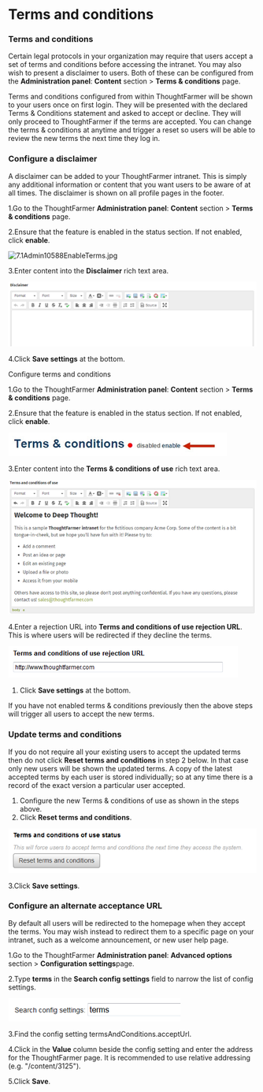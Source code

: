 # Terms and conditions



### Terms and conditions

Certain legal protocols in your organization may require that users accept a set of terms and conditions before accessing the intranet. You may also wish to present a disclaimer to users. Both of these can be configured from the **Administration panel**: **Content** section &gt; **Terms & conditions** page.  
  
Terms and conditions configured from within ThoughtFarmer will be shown to your users once on first login. They will be presented with the declared Terms & Conditions statement and asked to accept or decline. They will only proceed to ThoughtFarmer if the terms are accepted. You can change the terms & conditions at anytime and trigger a reset so users will be able to review the new terms the next time they log in.

### Configure a disclaimer

A disclaimer can be added to your ThoughtFarmer intranet. This is simply any additional information or content that you want users to be aware of at all times. The disclaimer is shown on all profile pages in the footer.

1.Go to the ThoughtFarmer **Administration panel**: **Content** section &gt; **Terms & conditions** page.

2.Ensure that the feature is enabled in the status section. If not enabled, click **enable**.

![7.1Admin10588EnableTerms.jpg](https://community.thoughtfarmer.com/imagethumb/40831800000/16578/950x950/False/7.1Admin10588EnableTerms.jpg)

3.Enter content into the **Disclaimer** rich text area.

![](../../.gitbook/assets/1%20%2862%29.png)



4.Click **Save settings** at the bottom.

Configure terms and conditions

1.Go to the ThoughtFarmer **Administration panel**: **Content** section &gt; **Terms & conditions** page.

2.Ensure that the feature is enabled in the status section. If not enabled, click **enable**.

![](../../.gitbook/assets/2%20%2864%29.jpg)

3.Enter content into the **Terms & conditions of use** rich text area.

![](../../.gitbook/assets/3%20%288%29.png)

4.Enter a rejection URL into **Terms and conditions of use rejection URL**. This is where users will be redirected if they decline the terms.

![](../../.gitbook/assets/4%20%2856%29.png)

1. Click **Save settings** at the bottom.

If you have not enabled terms & conditions previously then the above steps will trigger all users to accept the new terms.

### Update terms and conditions <a id="section2"></a>

If you do not require all your existing users to accept the updated terms then do not click **Reset terms and conditions** in step 2 below. In that case only new users will be shown the updated terms. A copy of the latest accepted terms by each user is stored individually; so at any time there is a record of the exact version a particular user accepted.

1. Configure the new Terms & conditions of use as shown in the steps above.
2. Click **Reset terms and conditions**.

![](../../.gitbook/assets/5%20%2818%29.png)

3.Click **Save settings**.

### Configure an alternate acceptance URL <a id="section3"></a>

By default all users will be redirected to the homepage when they accept the terms. You may wish instead to redirect them to a specific page on your intranet, such as a welcome announcement, or new user help page.

1.Go to the ThoughtFarmer **Administration panel**: **Advanced options** section &gt; **Configuration settings**page.

2.Type **terms** in the **Search config settings** field to narrow the list of config settings.

![](../../.gitbook/assets/6%20%2829%29.png)

3.Find the config setting termsAndConditions.acceptUrl.

4.Click in the **Value** column beside the config setting and enter the address for the ThoughtFarmer page. It is recommended to use relative addressing \(e.g. "/content/3125"\).

5.Click **Save**.

